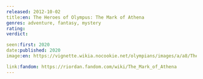 ```yaml
---
released: 2012-10-02
title:en: The Heroes of Olympus: The Mark of Athena
genres: adventure, fantasy, mystery
rating:
verdict:

seen:first: 2020
date:published: 2020
image:en: https://vignette.wikia.nocookie.net/olympians/images/a/a8/The_Mark_of_Athena.jpeg/revision/latest?cb=20130330182357

link:fandom: https://riordan.fandom.com/wiki/The_Mark_of_Athena
---
```

